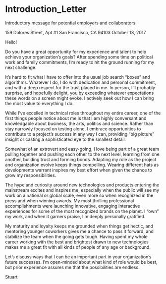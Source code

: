 # Introduction_Letter
Introductory message for potential employers and collaborators

159 Dolores Street, Apt #1
San Francisco, CA  94103
October 18, 2017

Hello!

Do you have a great opportunity for my experience and talent to help achieve your organization’s goals?  After spending some time on political work and family commitments, I’m ready to hit the ground running for my next challenge.

It’s hard to fit what I have to offer into the usual job search “boxes” and algorithms.  Whatever I do, I do with dedication and personal commitment, and with a deep respect for the trust placed in me. In person, I’ll probably surprise, and hopefully delight, you by exceeding whatever expectations these words on a screen might evoke.  I actively seek out how I can bring the most value to everything I do.

While I’ve excelled in technical roles throughout my entire career, one of the first things people notice about me is that I am highly conversant and knowledgable about business, the arts, politics and science.  Rather than stay narrowly focused on testing alone, I embrace opportunities to contribute to a project’s success in any way I can, providing “big picture” insight or casting a sophisticated eye to the smallest detail.

Somewhat of an extrovert and easy-going, I love being part of a great team pulling together and pushing each other to the next level, learning from one another, building trust and forming bonds.  Adapting my role as the project and organization evolve keeps things compelling. Wearing different hats as developments warrant inspires my best effort when given the chance to grow my responsibilities. 

The hype and curiosity around new technologies and products entering the mainstream  excites and inspires me, especially when the public will see my work on a national or global scale, even more so when recognized in the press and when winning awards.  My most thrilling professional accomplishments were launching innovative, engaging interactive experiences for some of the most recognized brands on the planet.  I “own” my work, and when it garners praise, I’m deeply personally gratified.

My maturity and loyalty keeps me grounded when things get hectic, and mentoring younger coworkers gives me a chance to pass it forward, and stabilize the team when the going gets tough.  Having spent my whole career working with the best and brightest drawn to new technologies makes me a great fit with all kinds of people of any age or background.

Let’s discuss ways that I can be an important part in your organization’s future successes. I’m open-minded about what kind of role would be best, but prior experience assures me that the possibilities are endless.

Stuart

